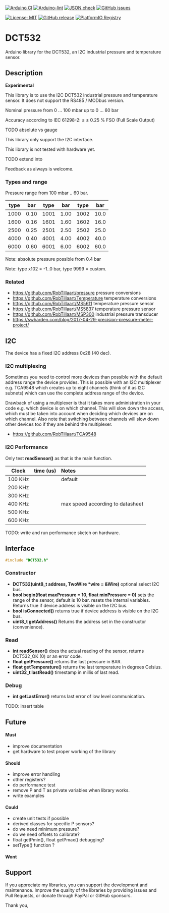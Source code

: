 
[![Arduino CI](https://github.com/RobTillaart/DCT532/workflows/Arduino%20CI/badge.svg)](https://github.com/marketplace/actions/arduino_ci)
[![Arduino-lint](https://github.com/RobTillaart/DCT532/actions/workflows/arduino-lint.yml/badge.svg)](https://github.com/RobTillaart/DCT532/actions/workflows/arduino-lint.yml)
[![JSON check](https://github.com/RobTillaart/DCT532/actions/workflows/jsoncheck.yml/badge.svg)](https://github.com/RobTillaart/DCT532/actions/workflows/jsoncheck.yml)
[![GitHub issues](https://img.shields.io/github/issues/RobTillaart/DCT532.svg)](https://github.com/RobTillaart/DCT532/issues)

[![License: MIT](https://img.shields.io/badge/license-MIT-green.svg)](https://github.com/RobTillaart/DCT532/blob/master/LICENSE)
[![GitHub release](https://img.shields.io/github/release/RobTillaart/DCT532.svg?maxAge=3600)](https://github.com/RobTillaart/DCT532/releases)
[![PlatformIO Registry](https://badges.registry.platformio.org/packages/robtillaart/library/DCT532.svg)](https://registry.platformio.org/libraries/robtillaart/DCT532)


# DCT532

Arduino library for the DCT532, an I2C industrial pressure and temperature sensor.


## Description

**Experimental**

This library is to use the I2C DCT532 industrial pressure and temperature sensor. It does not support the RS485 / MODbus version. 

Nominal pressure from 0 ... 100 mbar up to 0 ... 60 bar

Accuracy according to IEC 61298-2: ≤ ± 0.25 % FSO (Full Scale Output)

TODO absolute vs gauge

This library only support the I2C interface.

This library is not tested with hardware yet.


TODO extend into


Feedback as always is welcome.


### Types and range

Pressure range from 100 mbar .. 60 bar.

|  type  |  bar   |  type  |  bar   |  type  |  bar   |
|:------:|:------:|:------:|:------:|:------:|:------:|
|  1000  |  0.10  |  1001  |  1.00  |  1002  |  10.0  |
|  1600  |  0.16  |  1601  |  1.60  |  1602  |  16.0  |
|  2500  |  0.25  |  2501  |  2.50  |  2502  |  25.0  |
|  4000  |  0.40  |  4001  |  4.00  |  4002  |  40.0  |
|  6000  |  0.60  |  6001  |  6.00  |  6002  |  60.0  |

Note: absolute pressure possible from 0.4 bar

Note: type x102 = -1..0 bar, type 9999 = custom.


### Related

- https://github.com/RobTillaart/pressure pressure conversions
- https://github.com/RobTillaart/Temperature temperature conversions 
- https://github.com/RobTillaart/MS5611 temperature pressure sensor 
- https://github.com/RobTillaart/MS5837 temperature pressure sensor 
- https://github.com/RobTillaart/MSP300 industrial pressure transducer
- https://swharden.com/blog/2017-04-29-precision-pressure-meter-project/


## I2C

The device has a fixed I2C address 0x28 (40 dec).


### I2C multiplexing

Sometimes you need to control more devices than possible with the default
address range the device provides.
This is possible with an I2C multiplexer e.g. TCA9548 which creates up 
to eight channels (think of it as I2C subnets) which can use the complete 
address range of the device. 

Drawback of using a multiplexer is that it takes more administration in 
your code e.g. which device is on which channel. 
This will slow down the access, which must be taken into account when
deciding which devices are on which channel.
Also note that switching between channels will slow down other devices 
too if they are behind the multiplexer.

- https://github.com/RobTillaart/TCA9548


### I2C Performance

Only test **readSensor()** as that is the main function.


|  Clock     |  time (us)  |  Notes  |
|:----------:|:-----------:|:--------|
|   100 KHz  |             |  default 
|   200 KHz  |             |
|   300 KHz  |             |
|   400 KHz  |             |  max speed according to datasheet
|   500 KHz  |             |
|   600 KHz  |             |


TODO: write and run performance sketch on hardware.


## Interface

```cpp
#include "DCT532.h"
```

### Constructor

- **DCT532(uint8_t address, TwoWire \*wire = &Wire)** optional select I2C bus.
- **bool begin(float maxPressure = 10, float minPressure = 0)** sets the range of the sensor,
default is 10 bar. resets the internal variables.
Returns true if device address is visible on the I2C bus.
- **bool isConnected()** returns true if device address is visible on the I2C bus.
- **uint8_t getAddress()** Returns the address set in the constructor (convenience).


### Read

- **int readSensor()** does the actual reading of the sensor, 
returns DCT532_OK (0) or an error code.
- **float getPressure()** returns the last pressure in BAR.
- **float getTemperature()** returns the last temperature in degrees Celsius.
- **uint32_t lastRead()** timestamp in millis of last read.


### Debug

- **int getLastError()** returns last error of low level communication.

TODO: insert table


## Future

#### Must

- improve documentation
- get hardware to test proper working of the library 

#### Should

- improve error handling
- other registers?
- do performance test
- remove P and T as private variables when library works.
- write examples


#### Could

- create unit tests if possible
- derived classes for specific P sensors?
- do we need minimum pressure?
- do we need offsets to calibrate?
- float getPmin(), float getPmax()  debugging?  
- setType() function ?

#### Wont


## Support

If you appreciate my libraries, you can support the development and maintenance.
Improve the quality of the libraries by providing issues and Pull Requests, or
donate through PayPal or GitHub sponsors.

Thank you,


